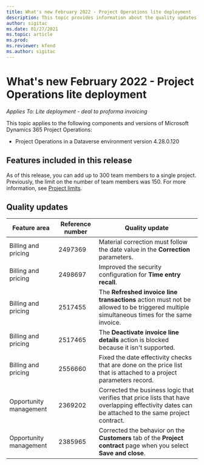 ```yaml
---
title: What's new February 2022 - Project Operations lite deployment
description: This topic provides information about the quality updates that are available in the February 2022 release of Project Operations lite deployment.
author: sigitac
ms.date: 01/27/2021
ms.topic: article
ms.prod:
ms.reviewer: kfend 
ms.author: sigitac
---
```


# What's new February 2022 - Project Operations lite deployment

_Applies To: Lite deployment - deal to proforma invoicing_

This topic applies to the following components and versions of Microsoft Dynamics 365 Project Operations:

- Project Operations in a Dataverse environment version 4.28.0.120

## Features included in this release

As of this release, you can add up to 300 team members to a single project. Previously, the limit on the number of team members was 150. For more information, see [Project limits](../../project-management/create-wbs.md#project-limitations).

## Quality updates

| Feature area | Reference number | Quality update |
| --- | --- | --- |
| Billing and pricing | 2497369 | Material correction must follow the date value in the **Correction** parameters. |
| Billing and pricing | 2498697 | Improved the security configuration for **Time entry recall**. |
| Billing and pricing | 2517455 | The **Refreshed invoice line transactions** action must not be allowed to be triggered multiple simultaneous times for the same invoice. |
| Billing and pricing | 2517465 | The **Deactivate invoice line details** action is blocked because it isn't supported. |
| Billing and pricing | 2556660 | Fixed the date effectivity checks that are done on the price list that is attached to a project parameters record. |
| Opportunity management | 2369202 | Corrected the business logic that verifies that price lists that have overlapping effectivity dates can be attached to the same project contract. |
| Opportunity management | 2385965 | Corrected the behavior on the **Customers** tab of the **Project contract** page when you select **Save and close**. |
